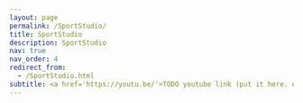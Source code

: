 ```yaml
---
layout: page
permalink: /SportStudio/
title: SportStudio
description: SportStudio
nav: true
nav_order: 4
redirect_from: 
  - /SportStudio.html
subtitle: <a href='https://youtu.be/'>TODO youtube link (put it here. edit on _pages/SportStudio.md)/</a>.
---
```


